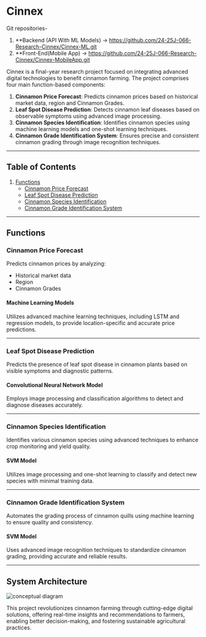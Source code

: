 # Cinnex  
Git repositories- 

1. **Backend (API With ML Models) -> https://github.com/24-25J-066-Research-Cinnex/Cinnex-ML.git
2. **Front-End(Mobile App) -> https://github.com/24-25J-066-Research-Cinnex/Cinnex-MobileApp.git

Cinnex is a final-year research project focused on integrating advanced digital technologies to benefit cinnamon farming. The project comprises four main function-based components:  

1. **Cinnamon Price Forecast**: Predicts cinnamon prices based on historical market data, region and Cinnamon Grades.  
2. **Leaf Spot Disease Prediction**: Detects cinnamon leaf diseases based on observable symptoms using advanced image processing.  
3. **Cinnamon Species Identification**: Identifies cinnamon species using machine learning models and one-shot learning techniques.  
4. **Cinnamon Grade Identification System**: Ensures precise and consistent cinnamon grading through image recognition techniques.  

---

## Table of Contents  

1. [Functions](#functions)  
    - [Cinnamon Price Forecast](#cinnamon-price-forecast)  
    - [Leaf Spot Disease Prediction](#leaf-spot-disease-prediction)  
    - [Cinnamon Species Identification](#cinnamon-species-identification)  
    - [Cinnamon Grade Identification System](#cinnamon-grade-identification-system)  

---

## Functions  

### Cinnamon Price Forecast  
Predicts cinnamon prices by analyzing:  
- Historical market data  
- Region
- Cinnamon Grades 

#### Machine Learning Models  
Utilizes advanced machine learning techniques, including LSTM and regression models, to provide location-specific and accurate price predictions.  

---

### Leaf Spot Disease Prediction  
Predicts the presence of leaf spot disease in cinnamon plants based on visible symptoms and diagnostic patterns.  

#### Convolutional Neural Network Model
Employs image processing and classification algorithms to detect and diagnose diseases accurately.  

---

### Cinnamon Species Identification  
Identifies various cinnamon species using advanced techniques to enhance crop monitoring and yield quality.  

#### SVM Model  
Utilizes image processing and one-shot learning to classify and detect new species with minimal training data.  

---

### Cinnamon Grade Identification System  
Automates the grading process of cinnamon quills using machine learning to ensure quality and consistency.  

#### SVM Model 
Uses advanced image recognition techniques to standardize cinnamon grading, providing accurate and reliable results.  

---

## System Architecture
![conceptual diagram](https://github.com/user-attachments/assets/67a2eec7-b5b2-47f5-8ea2-fab1cc066a18)

This project revolutionizes cinnamon farming through cutting-edge digital solutions, offering real-time insights and recommendations to farmers, enabling better decision-making, and fostering sustainable agricultural practices.

